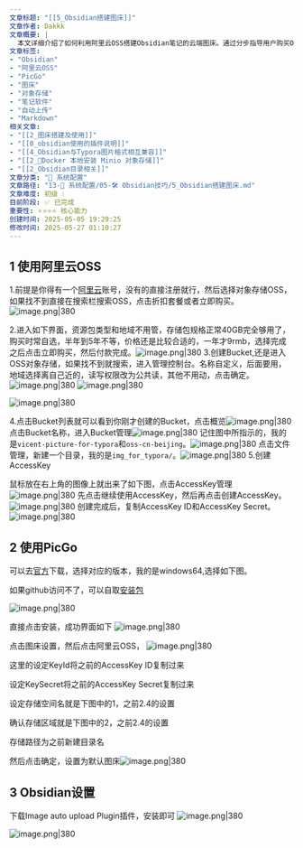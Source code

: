```yaml
---
文章标题: "[[5_Obsidian搭建图床]]" 
文章作者: Dakkk
文章概要: |
  本文详细介绍了如何利用阿里云OSS搭建Obsidian笔记的云端图床。通过分步指导用户购买OSS、创建Bucket和AccessKey，并结合PicGo工具进行配置，最终在Obsidian中安装插件实现图片自动上传，提升笔记图片管理效率。
文章标签:
- "Obsidian"
- "阿里云OSS"
- "PicGo"
- "图床"
- "对象存储"
- "笔记软件"
- "自动上传"
- "Markdown"
相关文章:
- "[[2_图床搭建及使用]]"
- "[[0_obsidian使用的插件说明]]"
- "[[4_Obsidian与Typora图片格式相互兼容]]"
- "[[2_📕Docker 本地安装 Minio 对象存储]]"
- "[[2_Obsidian目录相关]]"
文章分类: "🔧 系统配置"
文章路径: "13-🔧 系统配置/05-🛠️ Obsidian技巧/5_Obsidian搭建图床.md"
文章难度: 初级 💧
目前阶段: ✅ 已完成
重要性: ⭐⭐⭐⭐ 核心能力
创建时间: 2025-05-05 19:29:25
修改时间: 2025-05-27 01:10:27
---
```


## 1 使用阿里云OSS

1.前提是你得有一个[阿里云](https://www.aliyun.com/)账号，没有的直接注册就行，然后选择对象存储OSS，如果找不到直接在搜索栏搜索OSS，点击折扣套餐或者立即购买。
![image.png|380](https://my-obsidian-image.oss-cn-guangzhou.aliyuncs.com/2024/04/1999adb69e2a929cd34de584c02e73a0.png)

2.进入如下界面，资源包类型和地域不用管，存储包规格正常40GB完全够用了，购买时常自选，半年到5年不等，价格还是比较合适的，一年才9rmb，选择完成之后点击立即购买，然后付款完成。![image.png|380](https://my-obsidian-image.oss-cn-guangzhou.aliyuncs.com/2024/04/b1d0401ddd572f762ec5afc4e2bb43fd.png)
3.创建Bucket,还是进入OSS对象存储，如果找不到就搜索，进入管理控制台。名称自定义，后面要用，地域选择离自己近的，读写权限改为公共读，其他不用动，点击确定。![image.png|380](https://my-obsidian-image.oss-cn-guangzhou.aliyuncs.com/2024/04/36e56f50d0d2fe1807d02d42845ad6b3.png)
![image.png|380](https://my-obsidian-image.oss-cn-guangzhou.aliyuncs.com/2024/04/418a78d1c49e429eb458c33230e3036a.png)

![image.png|380](https://my-obsidian-image.oss-cn-guangzhou.aliyuncs.com/2024/04/bfbe175d2fab70de7e12fab4e5119f6c.png)

4.点击Bucket列表就可以看到你刚才创建的Bucket，点击概览![image.png|380](https://my-obsidian-image.oss-cn-guangzhou.aliyuncs.com/2024/04/48b1d4317fde6872a50086d9743c207b.png)
点击Bucket名称，进入Bucket管理![image.png|380](https://my-obsidian-image.oss-cn-guangzhou.aliyuncs.com/2024/04/00316c6b93cba3a08b16235494c16705.png)
记住图中所指示的，我的是`vicent-picture-for-typora`和`oss-cn-beijing`。![image.png|380](https://my-obsidian-image.oss-cn-guangzhou.aliyuncs.com/2024/04/4b1f2fcf3dde661e908e10241b7f820d.png)
点击文件管理，新建一个目录，我的是`img_for_typora/`。![image.png|380](https://my-obsidian-image.oss-cn-guangzhou.aliyuncs.com/2024/04/df065e9aa763f8b0c345810e5fe9320a.png)
5.创建AccessKey

鼠标放在右上角的图像上就出来了如下图，点击AccessKey管理![image.png|380](https://my-obsidian-image.oss-cn-guangzhou.aliyuncs.com/2024/04/6907ef67d1a6d8bdb968f09c217026ef.png)
先点击继续使用AccessKey，然后再点击创建AccessKey。![image.png|380](https://my-obsidian-image.oss-cn-guangzhou.aliyuncs.com/2024/04/3dc7b1e260a55ea76c8ce0c8976b68ef.png)
创建完成后，复制AccessKey ID和AccessKey Secret。![image.png|380](https://my-obsidian-image.oss-cn-guangzhou.aliyuncs.com/2024/04/baf063084883fd850debf59806124f1a.png)

## 2 使用PicGo

可以去[官方](https://github.com/Molunerfinn/PicGo/releases/tag/v2.3.0)下载，选择对应的版本，我的是windows64,选择如下图。

如果github访问不了，可以自取[安装包](https://www.aliyundrive.com/s/ViQCSDpgcHL)

![image.png|380](https://my-obsidian-image.oss-cn-guangzhou.aliyuncs.com/2024/04/26fbd7ce542ac527d018ad2fd34c6b59.png)

直接点击安装，成功界面如下
![image.png|380](https://my-obsidian-image.oss-cn-guangzhou.aliyuncs.com/2024/04/de1410e566839cba317148d5f4eaafa9.png)

点击图床设置，然后点击阿里云OSS，
![image.png|380](https://my-obsidian-image.oss-cn-guangzhou.aliyuncs.com/2024/04/14f7fcbd78f8d3f229e0e14d9065088c.png)



这里的设定KeyId将之前的AccessKey ID复制过来

设定KeySecret将之前的AccessKey Secret复制过来

设定存储空间名就是下图中的1，之前2.4的设置

确认存储区域就是下图中的2，之前2.4的设置

存储路径为之前新建目录名

然后点击确定，设置为默认图床![image.png|380](https://my-obsidian-image.oss-cn-guangzhou.aliyuncs.com/2024/04/d4dda5975e1114bc24c70a2a479e14cd.png)

## 3 Obsidian设置

下载Image auto upload Plugin插件，安装即可
![image.png|380](https://my-obsidian-image.oss-cn-guangzhou.aliyuncs.com/2024/04/d7fbc0c49aa5c4d7867adf6d2a4ad524.png)


![image.png|380](https://my-obsidian-image.oss-cn-guangzhou.aliyuncs.com/2024/04/f9222dc10fe01b6d9950299fceb26ed1.png)


